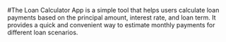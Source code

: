#The Loan Calculator App is a simple tool that helps users calculate loan payments based on the principal amount,
interest rate, and loan term. It provides a quick and convenient way to estimate monthly payments for different loan scenarios.
